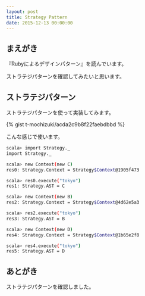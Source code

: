 ```yaml
---
layout: post
title: Strategy Pattern
date: 2015-12-13 00:00:00
---
```


## まえがき

『Rubyによるデザインパターン』を読んでいます。

ストラテジパターンを確認してみたいと思います。

## ストラテジパターン

ストラテジパターンを使って実装してみます。

{% gist t-mochizuki/acda2c9b8f22faebdbbd %}

こんな感じで使います。

``` sh
scala> import Strategy._
import Strategy._

scala> new Context(new C)
res0: Strategy.Context = Strategy$Context@1905f473

scala> res0.execute("tokyo")
res1: Strategy.AST = C

scala> new Context(new B)
res2: Strategy.Context = Strategy$Context@4d62e5a3

scala> res2.execute("tokyo")
res3: Strategy.AST = B

scala> new Context(new D)
res4: Strategy.Context = Strategy$Context@1b65e2f8

scala> res4.execute("tokyo")
res5: Strategy.AST = D
```

## あとがき

ストラテジパターンを確認しました。
